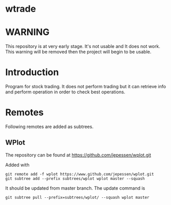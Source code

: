 # wtrade

# WARNING

This repository is at very early stage. It's not usable and It does not work. This warning will be removed then the project will begin to be usable.

# Introduction
Program for stock trading. It does not perform trading but it can retrieve info and perform operation in order to check best operations.

# Remotes
Following remotes are added as subtrees.

## WPlot

The repository can be found at https://github.com/jepessen/wplot.git

Added with

	git remote add -f wplot https://www.github.com/jepessen/wplot.git
	git subtree add --prefix subtrees/wplot wplot master --squash

It should be updated from master branch. The update command is

	git subtree pull --prefix=subtrees/wplot/ --squash wplot master
